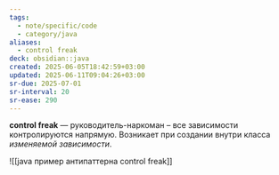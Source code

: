 ```yaml
---
tags:
  - note/specific/code
  - category/java
aliases:
  - control freak
deck: obsidian::java
created: 2025-06-05T18:42:59+03:00
updated: 2025-06-11T09:04:26+03:00
sr-due: 2025-07-01
sr-interval: 20
sr-ease: 290
---
```


**control freak**
—
руководитель-наркоман – все зависимости контролируются напрямую. Возникает при создании внутри класса *изменяемой зависимости*.

![[java пример антипаттерна control freak]]
